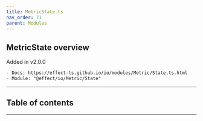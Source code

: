 ```yaml
---
title: MetricState.ts
nav_order: 71
parent: Modules
---
```


## MetricState overview

Added in v2.0.0

```md
- Docs: https://effect-ts.github.io/io/modules/Metric/State.ts.html
- Module: "@effect/io/Metric/State"
```

---

<h2 class="text-delta">Table of contents</h2>

---
